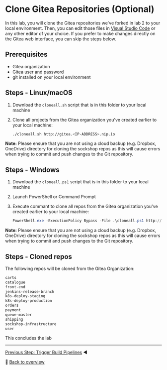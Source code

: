 # Clone Gitea Repositories (Optional)

In this lab, you will clone the Gitea repositories we've forked in lab 2 to your local environment. Then, you can edit those files in [Visual Studio Code] or any other editor of your choice. If you prefer to make changes directly on the Gitea web interface, you can skip the steps below.

## Prerequisites

* Gitea organization
* Gitea user and password
* git installed on your local environment

## Steps - Linux/macOS

1. Download the `cloneall.sh` script that is in this folder to your local machine
1. Clone all projects from the Gitea organization you've created earlier to your local machine:

    ```bash
    ./cloneall.sh http://gitea.<IP-ADDRESS>.nip.io
    ```

**Note:** Please ensure that you are not using a cloud backup (e.g. Dropbox, OneDrive) directory for cloning the sockshop repos as this will cause errors when trying to commit and push changes to the Git repository.

## Steps - Windows

1. Download the `cloneall.ps1` script that is in this folder to your local machine
1. Launch PowerShell or Command Prompt

1. Execute commant to clone all repos from the Gitea organization you've created earlier to your local machine:

    ```powershell
    PowerShell.exe -ExecutionPolicy Bypass -File .\cloneall.ps1 http://gitea.<IP-ADDRESS>.nip.io
    ```

**Note:** Please ensure that you are not using a cloud backup (e.g. Dropbox, OneDrive) directory for cloning the sockshop repos as this will cause errors when trying to commit and push changes to the Git repository.

## Steps - Cloned repos

The following repos will be cloned from the Gitea Organization:

```bash
carts
catalogue
front-end
jenkins-release-branch
k8s-deploy-staging
k8s-deploy-production
orders
payment
queue-master
shipping
sockshop-infrastructure 
user
```

This concludes the lab

---

[Previous Step: Trigger Build Pipelines](../4_Trigger_Build_Pipelines) :arrow_backward:

:arrow_up_small: [Back to overview](../)

[Visual Studio Code]: https://code.visualstudio.com/
